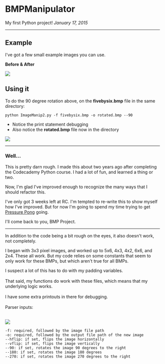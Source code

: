 # BMPManipulator
My first Python project!
*January 17, 2015*

----

## Example

I've got a few small example images you can use.

**Before & After**

<img src=http://i.imgur.com/CatMypQ.png>


## Using it

To do the 90 degree rotation above, on the **fivebysix.bmp** file in the same directory:

```
python ImageManip2.py -f fivebysix.bmp -o rotated.bmp --90
```

- Notice the print statement debugging
- Also notice the **rotated.bmp** file now in the directory

<img src=http://i.imgur.com/LogwFBy.png>

----

### Well...

This is pretty darn rough. I made this about two years ago after completing the Codecademy Python course. I had a lot of fun, and learned a thing or two.

Now, I'm glad I've improved enough to recognize the many ways that I should refactor this.

I've only got 3 weeks left at RC. I'm tempted to re-write this to show myself how I've improved. But for now I'm going to spend my time trying to get [Pressure Pong](https://github.com/reeddunkle/pressure_pong) going.

I'll come back to you, BMP Project.

----





In addition to the code being a bit rough on the eyes, it also doesn't work, not completely.








I began with 3x3 pixel images, and worked up to 5x6, 4x3, 4x2, 6x6, and 2x4. These all work. But my code relies on some constants that seem to only work for these BMPs, but which aren't true for all BMPs.

I suspect a lot of this has to do with my padding variables. <br />
 <br />
That said, my functions do work with these files, which means that my underlying logic works. <br />
 <br />
I have some extra printouts in there for debugging. <br />
 <br />
Parser inputs: <br />
 <br />
 
 <img src=http://i.imgur.com/ViD0gb9.png>
 
 ```
-f: required, followed by the image file path
-o: required, followed by the output file path of the new image
--hflip: if set, flips the image horizontally
--vflip: if set, flips the image vertically
--90: if set, rotates the image 90 degrees to the right
--180: if set, rotates the image 180 degrees
--270: if set, rotates the image 270 degrees to the right
```
